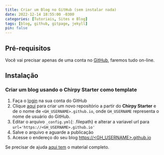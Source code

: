 ```yaml
---
title: Criar um Blog no GitHub (sem instalar nada)
date: 2022-12-14 18:55:00 -0300
categories: [Tutoriais, Sites e Blog]
tags: [blog, github, gitpage, jekyll]
pin: false
---
```


## Pré-requisitos

Você vai precisar apenas de uma conta no [GitHub](https://github.com), faremos tudo on-line.

## Instalação

### Criar um blog usando o Chirpy Starter como template

1. Faça o [login](https://github.com/login) na sua conta do GitHub
2. Clique [aqui][use-starter] para criar um novo repositório a partir do **Chirpy Starter** e de o nome de `<GH_USERNAME>.github.io`, onde `GH_USERNAME` representa o nome de usuário do GitHub.
3. Editar o arquivo `_config.yml`{: .filepath} e alterar a variavel url para `url='https://<GH_USERNAME>.github.io'`
4. Salve o arquivo e aguarde a publicação
5. Acesse o endereço do seu blog [https://<GH_USERNAME>.github.io](https://<GH_USERNAME>.github.io)

Se precisar de ajuda [aqui tem](https://chirpy.cotes.page/posts/getting-started/) o material completo.


[use-starter]: https://github.com/cotes2020/chirpy-starter/generate
